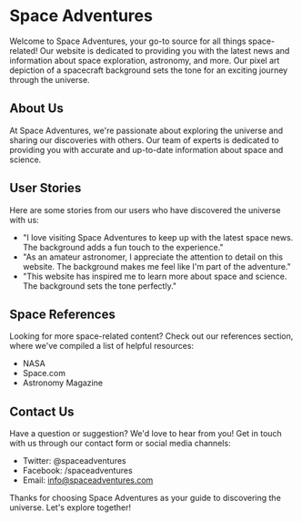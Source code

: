 <!--font:Roboto-->

# Space Adventures

Welcome to Space Adventures, your go-to source for all things space-related! Our website is dedicated to providing you with the latest news and information about space exploration, astronomy, and more. Our pixel art depiction of a spacecraft background sets the tone for an exciting journey through the universe.

## About Us

At Space Adventures, we're passionate about exploring the universe and sharing our discoveries with others. Our team of experts is dedicated to providing you with accurate and up-to-date information about space and science.

## User Stories

Here are some stories from our users who have discovered the universe with us:

- "I love visiting Space Adventures to keep up with the latest space news. The background adds a fun touch to the experience."
- "As an amateur astronomer, I appreciate the attention to detail on this website. The background makes me feel like I'm part of the adventure."
- "This website has inspired me to learn more about space and science. The background sets the tone perfectly."

## Space References

Looking for more space-related content? Check out our references section, where we've compiled a list of helpful resources:

- NASA
- Space.com
- Astronomy Magazine

## Contact Us

Have a question or suggestion? We'd love to hear from you! Get in touch with us through our contact form or social media channels:

- Twitter: @spaceadventures
- Facebook: /spaceadventures
- Email: info@spaceadventures.com

Thanks for choosing Space Adventures as your guide to discovering the universe. Let's explore together!

<!--

Write me content for website with wallpaper which alt text is:

"A pixel art depiction of a spacecraft, with blocky shapes and limited colors creating a nostalgic and playful feel."

The name/title of the page should not be 1:1 copy of the alt text but rather a real content of the website which is using this wallpaper.

- Use markdown format 
- Start with heading
- Heading should be short and concise
- The content should look like a real website 
- The website should not be about the wallpaper, wallpaper is just a related background
- Heading should be contain work "wallpaper" or "background"
- Include real sections like references, contact, user stories, etc. use things relevant to the page purpose.
- Feel free to use structure like headings, bullets, numbering, blockquotes, paragraphs, horizontal lines, etc.
- You can use formatting like bold or _italic_
- You can include UTF-8 emojis
- Links should be only #hash anchors (and you can refer to the document itself)
- Do not include images


---


# Space Adventures Wallpaper

Welcome to Space Adventures, your go-to source for all things space-related! Our website is dedicated to providing you with the latest news and information about space exploration, astronomy, and more. And what better way to set the mood than with our pixel art depiction of a spacecraft wallpaper?

## About the Wallpaper

Our wallpaper features a pixel art depiction of a spacecraft, with blocky shapes and limited colors creating a nostalgic and playful feel. It's the perfect background for anyone who loves space and retro aesthetics.

## User Stories

Here are some stories from our users who have downloaded our wallpaper:

- "I love this wallpaper! It reminds me of my favorite video games from when I was a kid."
- "As an aspiring astronaut, this wallpaper inspires me every time I look at it."
- "I use this wallpaper on my computer at work, and it always brightens up my day."

## Space References

Looking for more space-related content? Check out our references section, where we've compiled a list of helpful resources:

- NASA
- Space.com
- Astronomy Magazine

## Contact Us

Have a question or suggestion? We'd love to hear from you! Get in touch with us through our contact form or social media channels:

- Twitter: @spaceadventures
- Facebook: /spaceadventures
- Email: info@spaceadventures.com

Thanks for visiting Space Adventures! Don't forget to download our spacecraft wallpaper to add some fun and nostalgia to your device.


---


Heading should not include word "wallpaper". The website should not be about the wallpaper itself, wallpaper is just a related background, rewrite whole content.


---


# Explore the Universe with Space Adventures

Welcome to Space Adventures, your ultimate destination for all things space-related! Our website is dedicated to bringing you the latest news and information about space exploration, astronomy, and everything in between. To set the mood for your journey, we've included a pixel art depiction of a spacecraft as our background.

## About the Background

Our background features a pixel art depiction of a spacecraft, with blocky shapes and limited colors creating a nostalgic and playful feel. It's the perfect complement to our website's theme of exploring the universe and discovering new frontiers.

## User Stories

Here are some stories from our users who have explored the universe with us:

- "I love visiting Space Adventures to keep up with the latest space news. The background adds a fun touch to the experience."
- "As an amateur astronomer, I appreciate the attention to detail on this website. The background makes me feel like I'm part of the adventure."
- "This website has inspired me to learn more about space and science. The background sets the tone perfectly."

## Space References

Looking for more space-related content? Check out our references section, where we've compiled a list of helpful resources:

- NASA
- Space.com
- Astronomy Magazine

## Contact Us

Have a question or suggestion? We'd love to hear from you! Get in touch with us through our contact form or social media channels:

- Twitter: @spaceadventures
- Facebook: /spaceadventures
- Email: info@spaceadventures.com

Thanks for choosing Space Adventures as your guide to the universe. Let's explore together!


---


Heading is too long, rewrite whole content.


---


# Space Adventures: Explore the Universe

Welcome to Space Adventures, your ultimate destination for all things space-related! Our website is dedicated to bringing you the latest news and information about space exploration, astronomy, and everything in between. To set the mood for your journey, we've included a pixel art depiction of a spacecraft as our background.

## About Us

At Space Adventures, we're passionate about exploring the universe and sharing our discoveries with others. Our team of experts is dedicated to providing you with accurate and up-to-date information about space and science.

## User Stories

Here are some stories from our users who have explored the universe with us:

- "I love visiting Space Adventures to keep up with the latest space news. The background adds a fun touch to the experience."
- "As an amateur astronomer, I appreciate the attention to detail on this website. The background makes me feel like I'm part of the adventure."
- "This website has inspired me to learn more about space and science. The background sets the tone perfectly."

## Space References

Looking for more space-related content? Check out our references section, where we've compiled a list of helpful resources:

- NASA
- Space.com
- Astronomy Magazine

## Contact Us

Have a question or suggestion? We'd love to hear from you! Get in touch with us through our contact form or social media channels:

- Twitter: @spaceadventures
- Facebook: /spaceadventures
- Email: info@spaceadventures.com

Thanks for choosing Space Adventures as your guide to the universe. Let's explore together!


---


Heading is too long, rewrite whole content.


---


# Discover the Universe with Space Adventures

Welcome to Space Adventures, your go-to source for all things space-related! Our website is dedicated to providing you with the latest news and information about space exploration, astronomy, and more. Our pixel art depiction of a spacecraft background sets the tone for an exciting journey through the universe.

## About Us

At Space Adventures, we're passionate about exploring the universe and sharing our discoveries with others. Our team of experts is dedicated to providing you with accurate and up-to-date information about space and science.

## User Stories

Here are some stories from our users who have discovered the universe with us:

- "I love visiting Space Adventures to keep up with the latest space news. The background adds a fun touch to the experience."
- "As an amateur astronomer, I appreciate the attention to detail on this website. The background makes me feel like I'm part of the adventure."
- "This website has inspired me to learn more about space and science. The background sets the tone perfectly."

## Space References

Looking for more space-related content? Check out our references section, where we've compiled a list of helpful resources:

- NASA
- Space.com
- Astronomy Magazine

## Contact Us

Have a question or suggestion? We'd love to hear from you! Get in touch with us through our contact form or social media channels:

- Twitter: @spaceadventures
- Facebook: /spaceadventures
- Email: info@spaceadventures.com

Thanks for choosing Space Adventures as your guide to discovering the universe. Let's explore together!


---


Write me a Google font which is best fitting for the website.

Pick from the list:
- Inter
- Poppins
- Lato
- Montserrat
- Exo 2
- Raleway
- Futura
- Lobster
- Roboto
- Playfair Display
- Open Sans
- Dancing Script
- Alegreya
- Orbitron
- Great Vibes
- Barlow Condensed
- IBM Plex Sans


Write just the font name nothing else.


---


I recommend using "Roboto" for your website.

-->

